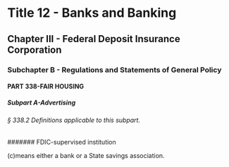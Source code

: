 
# Title 12 - Banks and Banking
## Chapter III - Federal Deposit Insurance Corporation
### Subchapter B - Regulations and Statements of General Policy
#### PART 338-FAIR HOUSING
##### Subpart A-Advertising
###### § 338.2 Definitions applicable to this subpart.
####### FDIC-supervised institution

(c)means either a bank or a State savings association.

